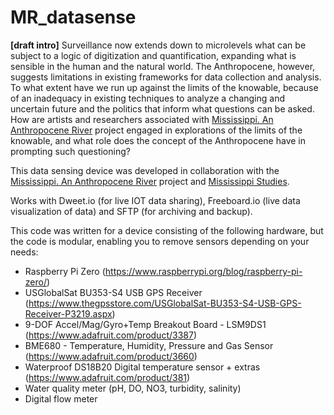 # MR_datasense
<b>[draft intro]</b> 
Surveillance now extends down to microlevels what can be subject to a logic of digitization and quantification, expanding what is sensible in the human and the natural world. The Anthropocene, however, suggests limitations in existing frameworks for data collection and analysis. To what extent have we run up against the limits of the knowable, because of an inadequacy in existing techniques to analyze a changing and uncertain future and the politics that inform what questions can be asked. How are artists and researchers associated with <a href="https://www.hkw.de/en/programm/projekte/2018/mississippi_an_anthropocene_river/mississippi_an_anthropocene_river_start.php">Mississippi. An Anthropocene River</a> project engaged in explorations of the limits of the knowable, and what role does the concept of the Anthropocene have in prompting such questioning?

This data sensing device was developed in collaboration with the <a href="https://www.hkw.de/en/programm/projekte/2018/mississippi_an_anthropocene_river/mississippi_an_anthropocene_river_start.php">Mississippi. An Anthropocene River</a> project and <a href="http://mississippistudies.org/">Mississippi Studies</a>.

Works with Dweet.io (for live IOT data sharing), Freeboard.io (live data visualization of data) and SFTP (for archiving and backup).

This code was written for a device consisting of the following hardware, but the code is modular, enabling you to remove sensors depending on your needs:

* Raspberry Pi Zero (https://www.raspberrypi.org/blog/raspberry-pi-zero/)
* USGlobalSat BU353-S4 USB GPS Receiver (https://www.thegpsstore.com/USGlobalSat-BU353-S4-USB-GPS-Receiver-P3219.aspx)
* 9-DOF Accel/Mag/Gyro+Temp Breakout Board - LSM9DS1 (https://www.adafruit.com/product/3387)
* BME680 - Temperature, Humidity, Pressure and Gas Sensor (https://www.adafruit.com/product/3660)
* Waterproof DS18B20 Digital temperature sensor + extras (https://www.adafruit.com/product/381)
* Water quality meter (pH, DO, NO3, turbidity, salinity)
* Digital flow meter 
